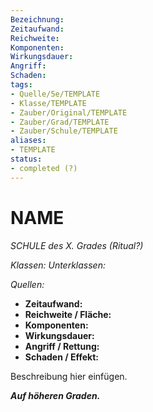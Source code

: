 ```yaml
---
Bezeichnung: 
Zeitaufwand: 
Reichweite: 
Komponenten: 
Wirkungsdauer: 
Angriff: 
Schaden: 
tags:
- Quelle/5e/TEMPLATE
- Klasse/TEMPLATE
- Zauber/Original/TEMPLATE
- Zauber/Grad/TEMPLATE
- Zauber/Schule/TEMPLATE
aliases: 
- TEMPLATE
status:
- completed (?)
---
```

# NAME
_SCHULE des X. Grades (Ritual?)_

_Klassen:_ 
_Unterklassen:_

_Quellen:_ 
 
- **Zeitaufwand:** 
- **Reichweite / Fläche:** 
- **Komponenten:** 
- **Wirkungsdauer:** 
- **Angriff / Rettung:** 
- **Schaden / Effekt:**  

Beschreibung hier einfügen.

**_Auf höheren Graden._**